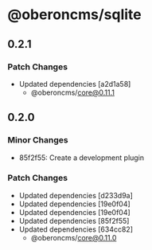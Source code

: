# @oberoncms/sqlite

## 0.2.1

### Patch Changes

- Updated dependencies [a2d1a58]
  - @oberoncms/core@0.11.1

## 0.2.0

### Minor Changes

- 85f2f55: Create a development plugin

### Patch Changes

- Updated dependencies [d233d9a]
- Updated dependencies [19e0f04]
- Updated dependencies [19e0f04]
- Updated dependencies [85f2f55]
- Updated dependencies [634cc82]
  - @oberoncms/core@0.11.0
